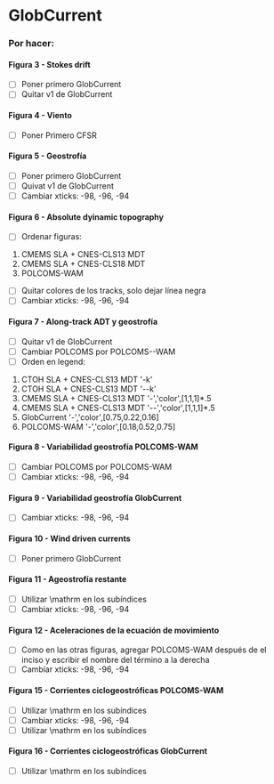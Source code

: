 # GlobCurrent

### Por hacer:

#### Figura 3 - Stokes drift
- [ ] Poner primero GlobCurrent
- [ ] Quitar v1 de GlobCurrent

#### Figura 4 - Viento
- [ ] Poner Primero CFSR

#### Figura 5 - Geostrofía
- [ ] Poner primero GlobCurrent
- [ ] Quivat v1 de GlobCurrent
- [ ] Cambiar xticks: -98, -96, -94

#### Figura 6 - Absolute dyinamic topography
- [ ] Ordenar figuras:
1) CMEMS SLA + CNES-CLS13 MDT
2) CMEMS SLA + CNES-CLS18 MDT
3) POLCOMS-WAM
- [ ] Quitar colores de los tracks, solo dejar línea negra
- [ ] Cambiar xticks: -98, -96, -94

#### Figura 7 - Along-track ADT y geostrofía
- [ ] Quitar v1 de GlobCurrent
- [ ] Cambiar POLCOMS por POLCOMS--WAM
- [ ] Orden en legend:
1) CTOH SLA + CNES-CLS13 MDT '-k'
2) CTOH SLA + CNES-CLS13 MDT '--k'
3) CMEMS SLA + CNES-CLS13 MDT '-','color',[1,1,1]*.5
4) CMEMS SLA + CNES-CLS13 MDT '--','color',[1,1,1]*.5
5) GlobCurrent '-','color',[0.75,0.22,0.16]
6) POLCOMS-WAM '-','color',[0.18,0.52,0.75]

#### Figura 8 - Variabilidad geostrofía POLCOMS-WAM
- [ ] Cambiar POLCOMS por POLCOMS-WAM
- [ ] Cambiar xticks: -98, -96, -94

#### Figura 9 - Variabilidad geostrofía GlobCurrent
- [ ] Cambiar xticks: -98, -96, -94

#### Figura 10 - Wind driven currents
- [ ] Poner primero GlobCurrent

#### Figura 11 - Ageostrofía restante
- [ ] Utilizar \mathrm en los subíndices
- [ ] Cambiar xticks: -98, -96, -94

#### Figura 12 - Aceleraciones de la ecuación de movimiento
- [ ] Como en las otras figuras, agregar POLCOMS-WAM después de el inciso y escribir el nombre del término a la derecha
- [ ] Cambiar xticks: -98, -96, -94

#### Figura 15 - Corrientes ciclogeostróficas POLCOMS-WAM
- [ ] Utilizar \mathrm en los subíndices
- [ ] Cambiar xticks: -98, -96, -94
- [ ] Utilizar \mathrm en los subíndices

#### Figura 16 - Corrientes ciclogeostróficas GlobCurrent
- [ ] Utilizar \mathrm en los subíndices
